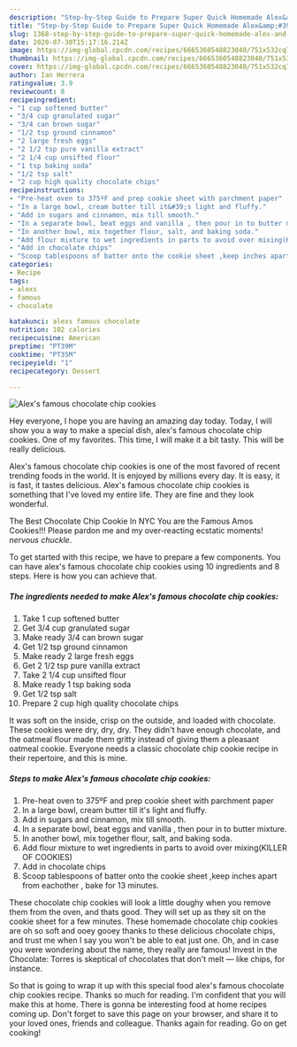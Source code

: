 ```yaml
---
description: "Step-by-Step Guide to Prepare Super Quick Homemade Alex&amp;#39;s famous chocolate chip cookies"
title: "Step-by-Step Guide to Prepare Super Quick Homemade Alex&amp;#39;s famous chocolate chip cookies"
slug: 1368-step-by-step-guide-to-prepare-super-quick-homemade-alex-and-39-s-famous-chocolate-chip-cookies
date: 2020-07-30T15:17:16.214Z
image: https://img-global.cpcdn.com/recipes/6665360548823040/751x532cq70/alexs-famous-chocolate-chip-cookies-recipe-main-photo.jpg
thumbnail: https://img-global.cpcdn.com/recipes/6665360548823040/751x532cq70/alexs-famous-chocolate-chip-cookies-recipe-main-photo.jpg
cover: https://img-global.cpcdn.com/recipes/6665360548823040/751x532cq70/alexs-famous-chocolate-chip-cookies-recipe-main-photo.jpg
author: Ian Herrera
ratingvalue: 3.9
reviewcount: 8
recipeingredient:
- "1 cup softened butter"
- "3/4 cup granulated sugar"
- "3/4 can brown sugar"
- "1/2 tsp ground cinnamon"
- "2 large fresh eggs"
- "2 1/2 tsp pure vanilla extract"
- "2 1/4 cup unsifted flour"
- "1 tsp baking soda"
- "1/2 tsp salt"
- "2 cup high quality chocolate chips"
recipeinstructions:
- "Pre-heat oven to 375ºF and prep cookie sheet with parchment paper"
- "In a large bowl, cream butter till it&#39;s light and fluffy."
- "Add in sugars and cinnamon, mix till smooth."
- "In a separate bowl, beat eggs and vanilla , then pour in to butter mixture."
- "In another bowl, mix together flour, salt, and baking soda."
- "Add flour mixture to wet ingredients in parts to avoid over mixing(KILLER OF COOKIES)"
- "Add in chocolate chips"
- "Scoop tablespoons of batter onto the cookie sheet ,keep inches apart from eachother , bake for 13 minutes."
categories:
- Recipe
tags:
- alexs
- famous
- chocolate

katakunci: alexs famous chocolate 
nutrition: 102 calories
recipecuisine: American
preptime: "PT39M"
cooktime: "PT35M"
recipeyield: "1"
recipecategory: Dessert

---
```



![Alex&#39;s famous chocolate chip cookies](https://img-global.cpcdn.com/recipes/6665360548823040/751x532cq70/alexs-famous-chocolate-chip-cookies-recipe-main-photo.jpg)

Hey everyone, I hope you are having an amazing day today. Today, I will show you a way to make a special dish, alex&#39;s famous chocolate chip cookies. One of my favorites. This time, I will make it a bit tasty. This will be really delicious.

Alex&#39;s famous chocolate chip cookies is one of the most favored of recent trending foods in the world. It is enjoyed by millions every day. It is easy, it is fast, it tastes delicious. Alex&#39;s famous chocolate chip cookies is something that I've loved my entire life. They are fine and they look wonderful.

The Best Chocolate Chip Cookie In NYC You are the Famous Amos Cookies!!! Please pardon me and my over-reacting ecstatic moments! *nervous chuckle*.


To get started with this recipe, we have to prepare a few components. You can have alex&#39;s famous chocolate chip cookies using 10 ingredients and 8 steps. Here is how you can achieve that.

<!--inarticleads1-->

##### The ingredients needed to make Alex&#39;s famous chocolate chip cookies:

1. Take 1 cup softened butter
1. Get 3/4 cup granulated sugar
1. Make ready 3/4 can brown sugar
1. Get 1/2 tsp ground cinnamon
1. Make ready 2 large fresh eggs
1. Get 2 1/2 tsp pure vanilla extract
1. Take 2 1/4 cup unsifted flour
1. Make ready 1 tsp baking soda
1. Get 1/2 tsp salt
1. Prepare 2 cup high quality chocolate chips


It was soft on the inside, crisp on the outside, and loaded with chocolate. These cookies were dry, dry, dry. They didn&#39;t have enough chocolate, and the oatmeal flour made them gritty instead of giving them a pleasant oatmeal cookie. Everyone needs a classic chocolate chip cookie recipe in their repertoire, and this is mine. 

<!--inarticleads2-->

##### Steps to make Alex&#39;s famous chocolate chip cookies:

1. Pre-heat oven to 375ºF and prep cookie sheet with parchment paper
1. In a large bowl, cream butter till it&#39;s light and fluffy.
1. Add in sugars and cinnamon, mix till smooth.
1. In a separate bowl, beat eggs and vanilla , then pour in to butter mixture.
1. In another bowl, mix together flour, salt, and baking soda.
1. Add flour mixture to wet ingredients in parts to avoid over mixing(KILLER OF COOKIES)
1. Add in chocolate chips
1. Scoop tablespoons of batter onto the cookie sheet ,keep inches apart from eachother , bake for 13 minutes.


These chocolate chip cookies will look a little doughy when you remove them from the oven, and thats good. They will set up as they sit on the cookie sheet for a few minutes. These homemade chocolate chip cookies are oh so soft and ooey gooey thanks to these delicious chocolate chips, and trust me when I say you won&#39;t be able to eat just one. Oh, and in case you were wondering about the name, they really are famous! Invest in the Chocolate: Torres is skeptical of chocolates that don&#39;t melt — like chips, for instance. 

So that is going to wrap it up with this special food alex&#39;s famous chocolate chip cookies recipe. Thanks so much for reading. I'm confident that you will make this at home. There is gonna be interesting food at home recipes coming up. Don't forget to save this page on your browser, and share it to your loved ones, friends and colleague. Thanks again for reading. Go on get cooking!

